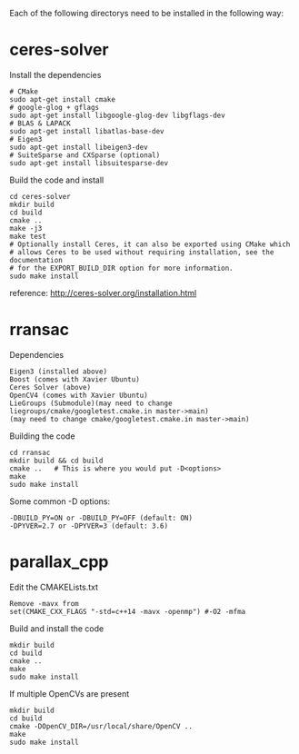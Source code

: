 Each of the following directorys need to be installed in the following way:

ceres-solver
============
Install the dependencies

    # CMake
    sudo apt-get install cmake
    # google-glog + gflags
    sudo apt-get install libgoogle-glog-dev libgflags-dev
    # BLAS & LAPACK
    sudo apt-get install libatlas-base-dev
    # Eigen3
    sudo apt-get install libeigen3-dev
    # SuiteSparse and CXSparse (optional)
    sudo apt-get install libsuitesparse-dev

Build the code and install

    cd ceres-solver
    mkdir build
    cd build
    cmake ..
    make -j3
    make test
    # Optionally install Ceres, it can also be exported using CMake which
    # allows Ceres to be used without requiring installation, see the documentation
    # for the EXPORT_BUILD_DIR option for more information.
    sudo make install

reference: http://ceres-solver.org/installation.html

rransac
=======
Dependencies

    Eigen3 (installed above)
    Boost (comes with Xavier Ubuntu)
    Ceres Solver (above)
    OpenCV4 (comes with Xavier Ubuntu)
    LieGroups (Submodule)(may need to change liegroups/cmake/googletest.cmake.in master->main)
    (may need to change cmake/googletest.cmake.in master->main)

Building the code

    cd rransac
    mkdir build && cd build
    cmake ..   # This is where you would put -D<options>
    make
    sudo make install

Some common -D options:

    -DBUILD_PY=ON or -DBUILD_PY=OFF (default: ON)
    -DPYVER=2.7 or -DPYVER=3 (default: 3.6)

parallax_cpp
============
Edit the CMAKELists.txt

    Remove -mavx from
    set(CMAKE_CXX_FLAGS "-std=c++14 -mavx -openmp") #-O2 -mfma


Build and install the code

    mkdir build
    cd build
    cmake ..
    make
    sudo make install

If multiple OpenCVs are present

    mkdir build
    cd build
    cmake -DOpenCV_DIR=/usr/local/share/OpenCV ..
    make
    sudo make install


